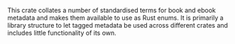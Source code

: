 This crate collates a number of standardised terms for book and ebook metadata and makes them available to use as Rust enums. It is primarily a library structure to let tagged metadata be used across different crates and includes little functionality of its own.
